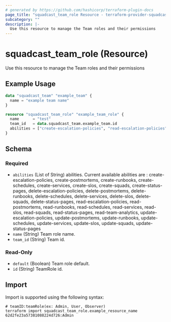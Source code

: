 ```yaml
---
# generated by https://github.com/hashicorp/terraform-plugin-docs
page_title: "squadcast_team_role Resource - terraform-provider-squadcast"
subcategory: ""
description: |-
  Use this resource to manage the Team roles and their permissions
---
```


# squadcast_team_role (Resource)

Use this resource to manage the Team roles and their permissions

## Example Usage

```terraform
data "squadcast_team" "example_team" {
  name = "example team name"
}

resource "squadcast_team_role" "example_team_role" {
  name      = "test"
  team_id   = data.squadcast_team.example_team.id
  abilities = ["create-escalation-policies", "read-escalation-policies", "update-escalation-policies"]
}
```

<!-- schema generated by tfplugindocs -->
## Schema

### Required

- `abilities` (List of String) abilities. 
 Current available abilities are : 
 create-escalation-policies, create-postmortems, create-runbooks, create-schedules, create-services, create-slos, create-squads, create-status-pages, delete-escalation-policies, delete-postmortems, delete-runbooks, delete-schedules, delete-services, delete-slos, delete-squads, delete-status-pages, read-escalation-policies, read-postmortems, read-runbooks, read-schedules, read-services, read-slos, read-squads, read-status-pages, read-team-analytics, update-escalation-policies, update-postmortems, update-runbooks, update-schedules, update-services, update-slos, update-squads, update-status-pages
- `name` (String) Team role name.
- `team_id` (String) Team id.

### Read-Only

- `default` (Boolean) Team role default.
- `id` (String) TeamRole id.

## Import

Import is supported using the following syntax:

```shell
# teamID:teamRole(ex: Admin, User, Observer)
terraform import squadcast_team_role.example_resource_name 62d2fe23a57381088224d726:Admin
```
